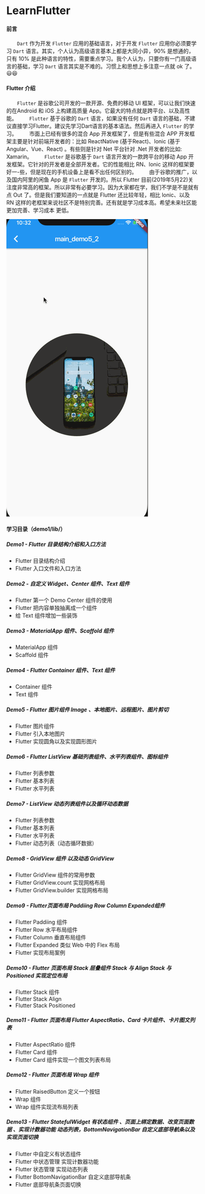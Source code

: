 # LearnFlutter

#### 前言
&emsp;&emsp;`Dart` 作为开发 `Flutter` 应用的基础语言，对于开发 `Flutter` 应用你必须要学习 `Dart` 语言。其实，个人认为高级语言基本上都是大同小异，90% 是想通的，只有 10% 是此种语言的特性，需要重点学习。我个人认为，只要你有一门高级语言的基础，学习 `Dart` 语言其实是不难的。习惯上和思想上多注意一点就 ok 了。😃😆

#### Flutter 介绍
&emsp;&emsp;`Flutter` 是谷歌公司开发的一款开源、免费的移动 UI 框架，可以让我们快速的在Android 和 iOS 上构建高质量 App。它最大的特点就是跨平台、以及高性能。
&emsp;&emsp;`Flutter` 基于谷歌的 `Dart` 语言，如果没有任何 `Dart` 语言的基础，不建议直接学习Flutter。建议先学习Dart语言的基本语法。然后再进入 `Flutter` 的学习。
&emsp;&emsp;市面上已经有很多的混合 App 开发框架了，但是有些混合 APP 开发框架主要是针对前端开发者的：比如 ReactNative (基于React)、lonic (基于Angular、Vue、React) 。有些则是针对 Net 平台针对 .Net 开发者的比如: Xamarin。
&emsp;&emsp;`Flutter` 是谷歌基于 `Dart` 语言开发的一款跨平台的移动 App 开发框架。它针对的开发者是全部开发者。它的性能相比 RN、lonic 这样的框架要好一-些，但是现在的手机设备上是看不出任何区别的。
&emsp;&emsp;由于谷歌的推广，以及国内阿里的闲鱼 App 是 `Flutter` 开发的。所以 Flutter 目前(2019年5月22)关注度非常高的框架。所以非常有必要学习。因为大家都在学，我们不学是不是就有点 Out 了。但是我们要知道的一点就是 Flutter 还比较年轻，相比 lonic、以及 RN 这样的老框架来说社区不是特别完善。还有就是学习成本高。希望未来社区能更加完善、学习成本
更低。

![效果图](https://github.com/HanQiGod/LearnFlutter/blob/master/demo1/flutter.gif)


#### 学习目录（demo1/lib/）
##### Demo1 - Flutter 目录结构介绍和入口方法
 - Flutter 目录结构介绍    
 - Flutter 入口文件和入口方法 
##### Demo2 - 自定义 Widget、Center 组件、Text 组件
 - Flutter 第一个 Demo Center 组件的使用
 - Flutter 把内容单独抽离成一个组件 
 - 给 Text 组件增加一些装饰  
##### Demo3 - MaterialApp 组件、Scaffold 组件
 - MaterialApp 组件
 - Scaffold 组件
##### Demo4 - Flutter Container 组件、Text 组件
 - Container 组件
 - Text 组件
##### Demo5 - Flutter 图片组件 Image 、本地图片、远程图片、图片剪切
 - Flutter 图片组件 
 - Flutter 引入本地图片    
 - Flutter 实现圆角以及实现圆形图片
##### Demo6 - Flutter ListView 基础列表组件、水平列表组件、图标组件 
 - Flutter 列表参数    
 - Flutter 基本列表    
 - Flutter 水平列表
##### Demo7 - ListView 动态列表组件以及循环动态数据
 - Flutter 列表参数    
 - Flutter 基本列表  
 - Flutter 水平列表  
 - Flutter 动态列表（动态循环数据） 
##### Demo8 - GridView 组件 以及动态 GridView
 - Flutter  GridView 组件的常用参数  
 - Flutter GridView.count 实现网格布局  
 - Flutter GridView.builder 实现网格布局   
##### Demo9 - Flutter页面布局 Paddiing Row Column Expanded组件
 - Flutter Paddiing 组件
 - Flutter Row 水平布局组件  
 - Flutter Column 垂直布局组件    
 - Flutter Expanded 类似 Web 中的 Flex 布局    
 - Flutter 实现布局案例
##### Demo10 - Flutter 页面布局 Stack 层叠组件 Stack 与 Align  Stack 与Positioned 实现定位布局
 - Flutter Stack 组件
 - Flutter Stack Align 
 - Flutter Stack Positioned   

##### Demo11 - Flutter 页面布局 Flutter AspectRatio、Card 卡片组件、卡片图文列表

 - Flutter AspectRatio 组件
 - Flutter Card 组件  
 - Flutter Card 组件实现一个图文列表布局

##### Demo12 - Flutter 页面布局 Wrap 组件

 - Flutter RaisedButton 定义一个按钮
 - Wrap 组件    
 - Wrap 组件实现流布局列表

##### Demo13 - Flutter StatefulWidget 有状态组件 、页面上绑定数据、改变页面数据 、实现计数器功能 动态列表，BottomNavigationBar 自定义底部导航条以及实现页面切换

 - Flutter 中自定义有状态组件
 - Flutter 中状态管理 实现计数器功能
 - Flutter 状态管理 实现动态列表
 - Flutter BottomNavigationBar 自定义底部导航条
 -  Flutter 底部导航条页面切换
